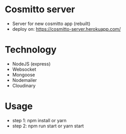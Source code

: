 # Cosmitto server
 - Server for new cosmitto app (rebuilt)
 - deploy on: https://cosmitto-server.herokuapp.com/

# Technology
- NodeJS (express)
- Websocket
- Mongoose
- Nodemailer
- Cloudinary

# Usage
- step 1: npm install or yarn
- step 2: npm run start or yarn start
